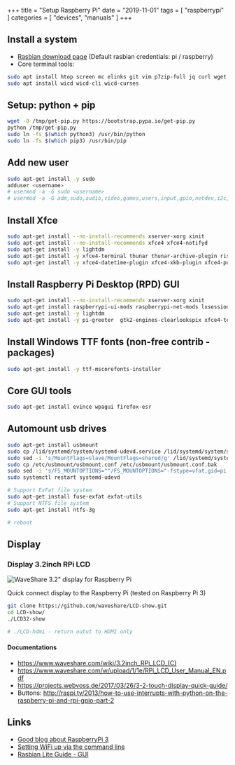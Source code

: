 +++
title = "Setup Raspberry Pi"
date = "2019-11-01"
tags = [
    "raspberrypi"
]
categories = [
    "devices",
    "manuals"
]
+++

## Install a system

* [Rasbian download page](http://downloads.raspberrypi.org/raspbian_latest) (Default rasbian credentials: pi / raspberry)
* Core terminal tools:
```bash
sudo apt install htop screen mc elinks git vim p7zip-full jq curl wget dialog tree ncdu
sudo apt install wicd wicd-cli wicd-curses
```

## Setup: python + pip
```bash
wget -O /tmp/get-pip.py https://bootstrap.pypa.io/get-pip.py
python /tmp/get-pip.py
sudo ln -fs $(which python3) /usr/bin/python
sudo ln -fs $(which pip3) /usr/bin/pip
```
## Add new user
```bash
sudo apt-get install -y sudo
adduser <username>
# usermod -a -G sudo <username>
# usermod -a -G adm,sudo,audio,video,games,users,input,gpio,netdev,i2c,spi <username>
```

## Install Xfce
```bash
sudo apt-get install --no-install-recommends xserver-xorg xinit
sudo apt-get install --no-install-recommends xfce4 xfce4-notifyd
sudo apt-get install -y lightdm
sudo apt-get install -y xfce4-terminal thunar thunar-archive-plugin ristretto 
sudo apt-get install -y xfce4-datetime-plugin xfce4-xkb-plugin xfce4-pulseaudio-plugin
```

## Install Raspberry Pi Desktop (RPD) GUI
```bash
sudo apt-get install --no-install-recommends xserver-xorg xinit
sudo apt-get install raspberrypi-ui-mods raspberrypi-net-mods lxsession rpd-icons
sudo apt-get install -y lightdm
sudo apt-get install -y pi-greeter  gtk2-engines-clearlookspix xfce4-terminal
```
## Install Windows TTF fonts (non-free contrib - packages)
```bash
sudo apt-get install -y ttf-mscorefonts-installer
```

## Core GUI tools
```bash
sudo apt-get install evince wpagui firefox-esr
```

## Automount usb drives
```bash
sudo apt-get install usbmount
sudo cp /lid/systemd/system/systemd-udevd.service /lid/systemd/system/systemd-udevd.service.bak
sudo sed -i 's/MountFlags=slave/MountFlags=shared/g' /lid/systemd/system/systemd-udevd.service
sudo cp /etc/usbmount/usbmount.conf /etc/usbmount/usbmount.conf.bak
sudo sed -i 's/FS_MOUNTOPTIONS=""/FS_MOUNTOPTIONS="-fstype=vfat,gid=pi,uid=pi,umask=0,allow_other,utf8"/g' /etc/usbmount/usbmount.conf
sudo systemctl restart systemd-udevd

# Support ExFat file system
sudo apt-get install fuse-exfat exfat-utils
# Support NTFS file system
sudo apt-get install ntfs-3g

# reboot
```

## Display

### Display 3.2inch RPi LCD
![WaveShare 3.2" display for Raspberry Pi](../Display-3.2inch-RPi-LCD-C-1.jpg)

Quick connect display to the Raspberry Pi (tested on Raspberry Pi 3)
```bash
git clone https://github.com/waveshare/LCD-show.git
cd LCD-show/
./LCD32-show

# ./LCD-hdmi - return outut to HDMI only
```

#### Documentations
* https://www.waveshare.com/wiki/3.2inch_RPi_LCD_(C)
* https://www.waveshare.com/w/upload/1/1e/RPi_LCD_User_Manual_EN.pdf
* https://projects.webvoss.de/2017/03/26/3-2-touch-display-quick-guide/
* Buttons: http://raspi.tv/2013/how-to-use-interrupts-with-python-on-the-raspberry-pi-and-rpi-gpio-part-2


## Links

* [Good blog about RaspberryPi 3](https://trickiknow.com/raspberry-pi-3-complete-tutorial-2018-lets-get-started/)
* [Setting WiFi up via the command line](https://www.raspberrypi.org/documentation/configuration/wireless/wireless-cli.md)
* [Rasbian Lite Guide - GUI](https://www.raspberrypi.org/forums/viewtopic.php?t=133691)
